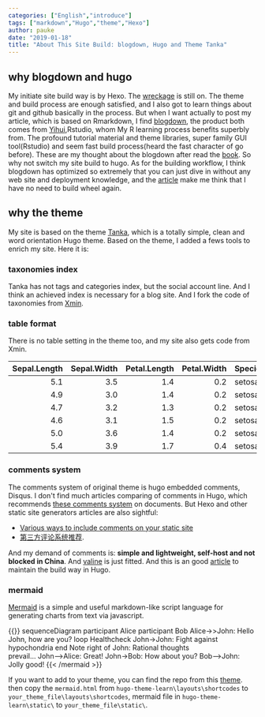 ```yaml
---
categories: ["English","introduce"]
tags: ["markdown","Hugo","theme","Hexo"]
author: pauke
date: "2019-01-18"
title: "About This Site Build: blogdown, Hugo and Theme Tanka"
---
```


## why blogdown and hugo
My initiate site build way is by Hexo. The [wreckage](https://enersto.github.io/) is still on. The theme and build process are enough satisfied, and I also got to learn things about git and github basically in the process. But when I want actually to post my article, which is  based on Rmarkdown, I find [blogdown](https://bookdown.org/yihui/blogdown/), the product both comes from [Yihui](https://yihui.name/cn/about/),Rstudio, whom My R learning process benefits superbly from.
The profound tutorial material and theme libraries, super family GUI tool(Rstudio) and seem fast build process(heard the fast character of go before). These are my thought about the blogdown after read the [book](https://bookdown.org/yihui/blogdown/).
So why not switch my site build to hugo. 
As for the building workflow, I think blogdown has optimized so extremely that you can just dive in without any web site and deployment knowledge, and the [article](https://bookdown.org/yihui/blogdown/workflow.html) make me think that I have no need to build wheel again.


## why the theme
My site is based on the theme [Tanka](https://github.com/road2stat/hugo-tanka), which is a totally simple, clean and word orientation Hugo theme.
Based on the theme, I added a fews tools to enrich my site. Here it is:

### taxonomies index
Tanka has not  tags and categories index, but the social account line. And I think an achieved index is necessary for a blog site. And I fork the code of taxonomies from [Xmin](https://github.com/yihui/hugo-xmin).

### table format
There is no table setting in the theme too, and my site also gets code from Xmin.

| Sepal.Length| Sepal.Width| Petal.Length| Petal.Width|Species |
|------------:|-----------:|------------:|-----------:|:-------|
|          5.1|         3.5|          1.4|         0.2|setosa  |
|          4.9|         3.0|          1.4|         0.2|setosa  |
|          4.7|         3.2|          1.3|         0.2|setosa  |
|          4.6|         3.1|          1.5|         0.2|setosa  |
|          5.0|         3.6|          1.4|         0.2|setosa  |
|          5.4|         3.9|          1.7|         0.4|setosa  |

### comments system
The comments system of original theme is hugo embedded comments, Disqus. I don't find much articles comparing of comments in Hugo, which recommends [these comments system](https://gohugo.io/content-management/comments/#comments-alternatives) on documents. But Hexo and other static site generators articles are also sightful:
- [Various ways to include comments on your static site](https://darekkay.com/blog/static-site-comments/)
- [第三方评论系统推荐](https://3mile.github.io/archives/128/).

And my demand of comments is: **simple and lightweight, self-host and not blocked in China**. And [valine](https://valine.js.org/en/) is just fitted. And this is an good [article](https://www.smslit.top/2018/07/08/hugo-valine/) to maintain the build way in Hugo.

### mermaid
[Mermaid](https://mermaidjs.github.io/) is a simple and useful markdown-like script language for generating charts from text via javascript.

{{<mermaid>}}
sequenceDiagram
    participant Alice
    participant Bob
    Alice->>John: Hello John, how are you?
    loop Healthcheck
        John->John: Fight against hypochondria
    end
    Note right of John: Rational thoughts <br/>prevail...
    John-->Alice: Great!
    John->Bob: How about you?
    Bob-->John: Jolly good!
{{< /mermaid >}}


If you want to add to your theme, you can find the repo from this [theme](https://github.com/matcornic/hugo-theme-learn). then copy the `mermaid.html`  from `hugo-theme-learn\layouts\shortcodes` to `your_theme_file\layouts\shortcodes`, mermaid file in `hugo-theme-learn\static\` to `your_theme_file\static\`.  